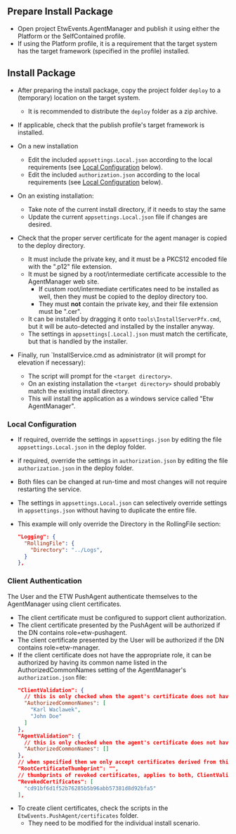 ## Prepare Install Package

- Open project EtwEvents.AgentManager and publish it using either the Platform or the SelfContained profile.
- If using the Platform profile, it is a requirement that the target system has the target framework (specified in the profile) installed.

## Install Package

- After preparing the install package, copy the project folder `deploy` to a (temporary) location on the target system.
  - It is recommended to distribute the `deploy` folder as a zip archive.
- If applicable, check that the publish profile's target framework is installed.
- On a new installation
  - Edit the included `appsettings.Local.json` according to the local requirements (see [Local Configuration](#local-configuration) below).
  - Edit the included `authorization.json` according to the local requirements (see [Local Configuration](#local-configuration) below).
- On an existing installation:
  - Take note of the current install directory, if it needs to stay the same
  - Update the current `appsettings.Local.json` file if changes are desired.
- Check that the proper server certificate for the agent manager is copied to the deploy directory.
  - It must include the private key, and it must be a PKCS12 encoded file with the ".p12" file extension.
  - It must be signed by a root/intermediate certificate accessible to the AgentManager web site.
    - If custom root/intermediate certificates need to be installed as well, then they must be copied to the deploy directory too.
    - They must **not** contain the private key, and their file extension must be ".cer".
  - It can be installed by dragging it onto `tools\InstallServerPfx.cmd`, but it will be auto-detected and installed by the installer anyway.
  - The settings in `appsettings[.Local].json` must match the certificate, but that is handled by the installer.

- Finally, run `InstallService.cmd as administrator (it will prompt for elevation if necessary):
  - The script will prompt for the `<target directory>`.
  - On an existing installation the `<target directory>` should probably match the existing install directory.
  - This will install the application as a windows service called "Etw AgentManager".

### Local Configuration

- If required, override the settings in `appsettings.json` by editing the file `appsettings.Local.json` in the deploy folder.
- if required, override the settings in `authorization.json` by editing the file `authorization.json` in the deploy folder.
- Both files can be changed at run-time and most changes will not require restarting the service.

- The settings in `appsettings.Local.json` can selectively override settings in `appsettings.json` without having to duplicate the entire file.

- This example will only override the Directory in the RollingFile section:
  
  ```json
  "Logging": {
    "RollingFile": {
      "Directory": "../Logs",
    }
  },
  ```

### Client Authentication

The User and the ETW PushAgent authenticate themselves to the AgentManager using client certificates.
- The client certificate must be configured to support client authorization.
- The client certificate presented by the PushAgent will be authorized if the DN contains role=etw-pushagent.
- The client certificate presented by the User will be authorized if the DN contains role=etw-manager.
- If the client certificate does not have the appropriate role, it can be authorized by having its common name listed
  in the AuthorizedCommonNames setting of the AgentManager's `authorization.json` file:
  ```json
  "ClientValidation": {
    // this is only checked when the agent's certificate does not have role=etw-manager
    "AuthorizedCommonNames": [
      "Karl Waclawek",
      "John Doe"
    ]
  },
  "AgentValidation": {
    // this is only checked when the agent's certificate does not have role=etw-pushagent
    "AuthorizedCommonNames": []
  },
  // when specified then we only accept certificates derived from this root certificate
  "RootCertificateThumbprint": "",
  // thumbprints of revoked certificates, applies to both, ClientValidation and AgentValidation
  "RevokedCertificates": [
    "cd91bf6d1f52b76285b5b96abb57381d8d92bfa5"
  ],
  ```
- To create client certificates, check the scripts in the `EtwEvents.PushAgent/certificates` folder.
  - They need to be modified for the individual install scenario.
